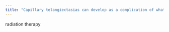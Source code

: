 ```yaml
---
title: "Capillary telangiectasias can develop as a complication of what"
---
```

radiation therapy

